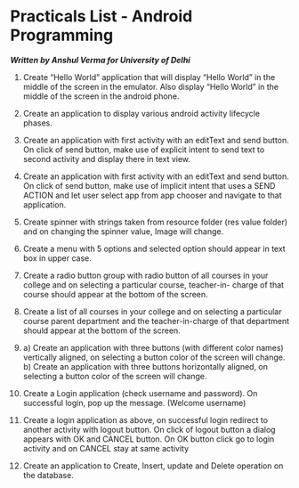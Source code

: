 # Practicals List - Android Programming

***Written by Anshul Verma for University of Delhi***


1. Create “Hello World” application that will display “Hello World” in the middle of the screen in the emulator. Also display “Hello World” in the middle of the screen in the android phone.

2. Create an application to display various android activity lifecycle phases.

3. Create an application with first activity with an editText and send button. On click of send button, make use of explicit intent to send text to second activity and display there in text view.

4. Create an application with first activity with an editText and send button. On click of send button, make use of implicit intent that uses a SEND ACTION and let user select app from app chooser and navigate to that application.

5. Create spinner with strings taken from resource folder (res  value folder) and on changing the spinner value, Image will change.

6. Create a menu with 5 options and selected option should appear in text box in upper case.

7. Create a radio button group with radio button of all courses in your college and on selecting a particular course, teacher-in- charge of that course should appear at the bottom of the screen.

8. Create a list of all courses in your college and on selecting a particular course parent department and the teacher-in-charge of that department should appear at the bottom of the screen.

9. a) Create an application with three buttons (with different color names) vertically aligned, on selecting a button color of the screen will change.
b) Create an application with three buttons horizontally aligned, on selecting a button color of the screen will change.

10. Create a Login application (check username and password). On successful login, pop up the message. (Welcome username)

11. Create a login application as above, on successful login redirect to another activity with logout button. On click of logout button a dialog appears with OK and CANCEL button. On OK button click go to login activity and on CANCEL stay at same activity

12. Create an application to Create, Insert, update and Delete operation on the database.